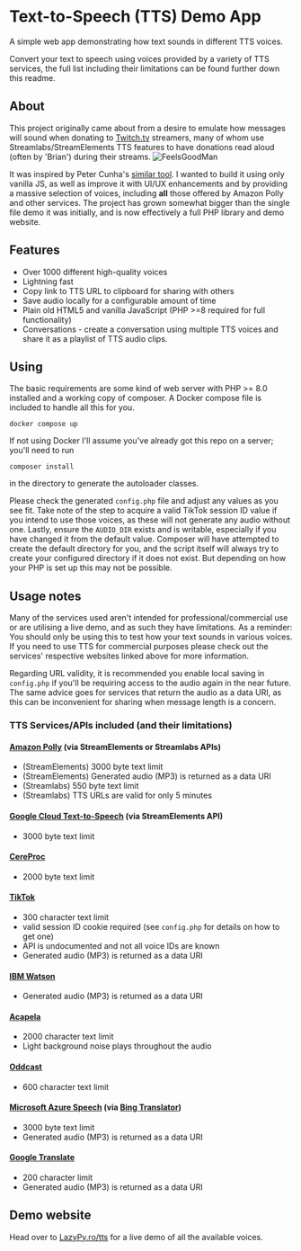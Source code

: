 # Text-to-Speech (TTS) Demo App
A simple web app demonstrating how text sounds in different TTS voices.

Convert your text to speech using voices provided by a variety of TTS services, the full list including their limitations can be found further down this readme.

## About
This project originally came about from a desire to emulate how messages will sound when donating to [Twitch.tv](https://twitch.tv) streamers, many of whom use Streamlabs/StreamElements TTS features to have donations read aloud (often by 'Brian') during their streams. ![FeelsGoodMan](https://cdn.frankerfacez.com/emoticon/109777/1)

It was inspired by Peter Cunha's [similar tool](https://github.com/petercunha/tts). I wanted to build it using only vanilla JS, as well as improve it with UI/UX enhancements and by providing a massive selection of voices, including **all** those offered by Amazon Polly and other services. The project has grown somewhat bigger than the single file demo it was initially, and is now effectively a full PHP library and demo website.


## Features
- Over 1000 different high-quality voices
- Lightning fast
- Copy link to TTS URL to clipboard for sharing with others
- Save audio locally for a configurable amount of time
- Plain old HTML5 and vanilla JavaScript (PHP >=8 required for full functionality)
- Conversations - create a conversation using multiple TTS voices and share it as a playlist of TTS audio clips.

## Using
The basic requirements are some kind of web server with PHP >= 8.0 installed and a working copy of composer. A Docker compose file is included to handle all this for you.

`docker compose up`

If not using Docker I'll assume you've already got this repo on a server; you'll need to run

`composer install`

in the directory to generate the autoloader classes.

Please check the generated `config.php` file and adjust any values as you see fit. Take note of the step to acquire a valid TikTok session ID value if you intend to use those voices, as these will not generate any audio without one. Lastly, ensure the `AUDIO_DIR` exists and is writable, especially if you have changed it from the default value. Composer will have attempted to create the default directory for you, and the script itself will always try to create your configured directory if it does not exist. But depending on how your PHP is set up this may not be possible.

## Usage notes
Many of the services used aren't intended for professional/commercial use or are utilising a live demo, and as such they have limitations. As a reminder: You should only be using this to test how your text sounds in various voices. If you need to use TTS for commercial purposes please check out the services' respective websites linked above for more information.

Regarding URL validity, it is recommended you enable local saving in `config.php` if you'll be requiring access to the audio again in the near future. The same advice goes for services that return the audio as a data URI, as this can be inconvenient for sharing when message length is a concern.

### TTS Services/APIs included (and their limitations)

#### [Amazon Polly](https://aws.amazon.com/polly/) (via StreamElements or Streamlabs APIs)
- (StreamElements) 3000 byte text limit
- (StreamElements) Generated audio (MP3) is returned as a data URI
- (Streamlabs) 550 byte text limit
- (Streamlabs) TTS URLs are valid for only 5 minutes
#### [Google Cloud Text-to-Speech](https://cloud.google.com/text-to-speech) (via StreamElements API)
- 3000 byte text limit
#### [CereProc](https://cereproc.com/)
- 2000 byte text limit
#### [TikTok](https://tiktok.com/)
- 300 character text limit
- valid session ID cookie required (see `config.php` for details on how to get one)
- API is undocumented and not all voice IDs are known
- Generated audio (MP3) is returned as a data URI
#### [IBM Watson](https://www.ibm.com/products/text-to-speech)
- Generated audio (MP3) is returned as a data URI
#### [Acapela](https://www.acapela-group.com/demos/)
- 2000 character text limit
- Light background noise plays throughout the audio
#### [Oddcast](https://www.oddcast.com/ttsdemo/)
- 600 character text limit
#### [Microsoft Azure Speech](https://learn.microsoft.com/en-us/azure/cognitive-services/Speech-Service/) (via [Bing Translator](https://www.bing.com/translator))
- 3000 byte text limit
- Generated audio (MP3) is returned as a data URI
#### [Google Translate](https://translate.google.com/)
- 200 character limit
- Generated audio (MP3) is returned as a data URI


## Demo website
Head over to [LazyPy.ro/tts](https://lazypy.ro/tts) for a live demo of all the available voices.
